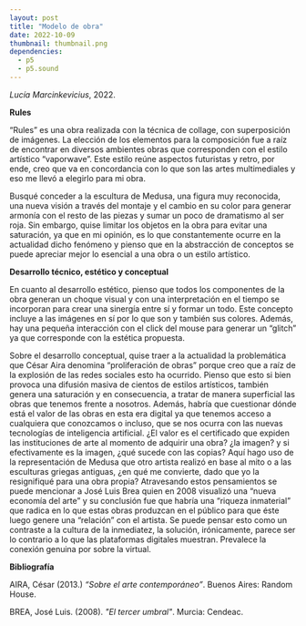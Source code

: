 ```yaml
---
layout: post
title: "Modelo de obra"
date: 2022-10-09
thumbnail: thumbnail.png
dependencies:
  - p5
  - p5.sound
---
```


<div id="div-sketch">
  <script type="text/javascript" src="sketch.js"></script>
</div>

_Lucía Marcinkevicius_, 2022.

**Rules**

“Rules” es una obra realizada con la técnica de collage, con superposición de imágenes. La elección de los elementos para la composición fue a raíz de encontrar en diversos ambientes obras que corresponden con el estilo artístico “vaporwave”. Este estilo reúne aspectos futuristas y retro, por ende, creo que va en concordancia con lo que son las artes multimediales y eso me llevó a elegirlo para mi obra.

Busqué conceder a la escultura de Medusa, una figura muy reconocida, una nueva visión a través del montaje y el cambio en su color para generar armonía con el resto de las piezas y sumar un poco de dramatismo al ser roja. Sin embargo, quise limitar los objetos en la obra para evitar una saturación, ya que en mi opinión, es lo que constantemente ocurre en la actualidad dicho fenómeno y pienso que en la abstracción de conceptos se puede apreciar mejor lo esencial a una obra o un estilo artístico.

**Desarrollo técnico, estético y conceptual**

En cuanto al desarrollo estético, pienso que todos los componentes de la obra generan un choque visual y con una interpretación en el tiempo se incorporan para crear una sinergía entre sí y formar un todo. Este concepto incluye a las imágenes en sí por lo que son y también sus colores. Además, hay una pequeña interacción con el click del mouse para generar un “glitch” ya que corresponde con la estética propuesta.

Sobre el desarrollo conceptual, quise traer a la actualidad la problemática que César Aira denomina “proliferación de obras” porque creo que a raíz de la explosión de las redes sociales esto ha ocurrido. Pienso que esto si bien provoca una difusión masiva de cientos de estilos artísticos, también genera una saturación y en consecuencia, a tratar de manera superficial las obras que tenemos frente a nosotros. Además, habría que cuestionar dónde está el valor de las obras en esta era digital ya que tenemos acceso a cualquiera que conozcamos o incluso, que se nos ocurra con las nuevas tecnologías de inteligencia artificial. ¿El valor es el certificado que expiden las instituciones de arte al momento de adquirir una obra? ¿la imagen? y si efectivamente es la imagen, ¿qué sucede con las copias? Aquí hago uso de la representación de Medusa que otro artista realizó en base al mito o a las esculturas griegas antiguas, ¿en qué me convierte, dado que yo la resignifiqué para una obra propia? Atravesando estos pensamientos se puede mencionar a José Luis Brea quien en 2008 visualizó una “nueva economía del arte” y su conclusión fue que habría una “riqueza inmaterial” que radica en lo que estas obras produzcan en el público para que éste luego genere una “relación” con el artista. Se puede pensar esto como un contraste a la cultura de la inmediatez, la solución, irónicamente, parece ser lo contrario a lo que las plataformas digitales muestran. Prevalece la conexión genuina por sobre la virtual.

**Bibliografía**

AIRA, César (2013.) _“Sobre el arte contemporáneo”_. Buenos Aires: Random House.

BREA, José Luis. (2008). _"El tercer umbral"_. Murcia: Cendeac.
